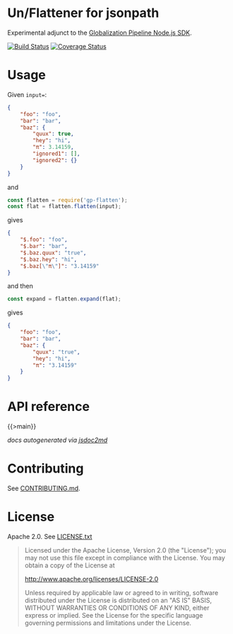 Un/Flattener for jsonpath
=========================

Experimental adjunct to the
[Globalization Pipeline Node.js SDK](https://github.com/IBM-Bluemix/gp-js-client).

[![Build Status](https://travis-ci.org/srl295/gp-js-flatten.svg?branch=master)](https://travis-ci.org/srl295/gp-js-flatten)
[![Coverage Status](https://coveralls.io/repos/github/srl295/gp-js-flatten/badge.svg)](https://coveralls.io/github/srl295/gp-js-flatten)


Usage
===

Given `input=`:

```json
{
    "foo": "foo",
    "bar": "bar",
    "baz": {
        "quux": true,
        "hey": "hi",
        "π": 3.14159,
        "ignored1": [],
        "ignored2": {}
    }
}
```

and

```js
const flatten = require('gp-flatten');
const flat = flatten.flatten(input);
```

gives

```json
{
    "$.foo": "foo",
    "$.bar": "bar",
    "$.baz.quux": "true",
    "$.baz.hey": "hi",
    "$.baz[\"π\"]": "3.14159"
}
```

and then

```js
const expand = flatten.expand(flat);
```

gives


```json
{
    "foo": "foo",
    "bar": "bar",
    "baz": {
        "quux": "true",
        "hey": "hi",
        "π": "3.14159"
    }
}
```

API reference
===

{{>main}}

*docs autogenerated via [jsdoc2md](https://github.com/jsdoc2md/jsdoc-to-markdown)*

Contributing
===
See [CONTRIBUTING.md](CONTRIBUTING.md).

License
===
Apache 2.0. See [LICENSE.txt](LICENSE.txt)

> Licensed under the Apache License, Version 2.0 (the "License");
> you may not use this file except in compliance with the License.
> You may obtain a copy of the License at
> 
> http://www.apache.org/licenses/LICENSE-2.0
> 
> Unless required by applicable law or agreed to in writing, software
> distributed under the License is distributed on an "AS IS" BASIS,
> WITHOUT WARRANTIES OR CONDITIONS OF ANY KIND, either express or implied.
> See the License for the specific language governing permissions and
> limitations under the License.
